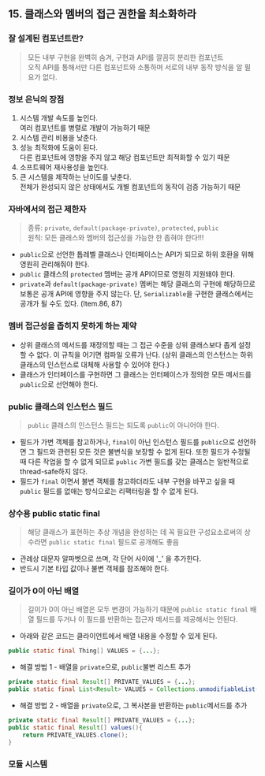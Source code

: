 ## 15. 클래스와 멤버의 접근 권한을 최소화하라

### 잘 설계된 컴포넌트란?
> 모든 내부 구현을 완벽히 숨겨, 구현과 API를 깔끔히 분리한 컴포넌트 <br>
> 오직 API를 통해서만 다른 컴포넌트와 소통하며 서로의 내부 동작 방식을 알 필요가 없다.
### 정보 은닉의 장점
1. 시스템 개발 속도를 높인다. <br>
   여러 컴포넌트를 병렬로 개발이 가능하기 때문 
2. 시스템 관리 비용을 낮춘다.<br>
3. 성능 최적화에 도움이 된다.<br>
   다른 컴포넌트에 영향을 주지 않고 해당 컴포넌트만 최적화할 수 있기 때문
4. 소프트웨어 재사용성을 높인다. <br>
5. 큰 시스템을 제작하는 난이도를 낮춘다.<br>
   전체가 완성되지 않은 상태에서도 개별 컴포넌트의 동작이 검증 가능하기 때문

### 자바에서의 접근 제한자
> 종류: `private`, `default(package-private)`, `protected`, `public` <br>
> 원칙: 모든 클래스와 멤버의 접근성을 가능한 한 좁혀야 한다!!! <br>
- `public`으로 선언한 톱레벨 클래스나 인터페이스는 API가 되므로 하위 호환을 위해 영원히 관리해줘야 한다.  <br> 
- `public` 클래스의 `protected` 멤버는 공개 API이므로 영원히 지원돼야 한다.
- `private`과 `default(package-private)` 멤버는 해당 클래스의 구현에 해당하므로 보통은 공개 API에 영향을 주지 않는다. 단, `Serializable`을 구현한 클래스에서는 공개가 될 수도 있다. (Item.86, 87)

### 멤버 접근성을 좁히지 못하게 하는 제약
- 상위 클래스의 메서드를 재정의할 때는 그 접근 수준을 상위 클래스보다 좁게 설정할 수 없다. 이 규칙을 어기면 컴파일 오류가 난다. (상위 클래스의 인스턴스는 하위 클래스의 인스턴스로 대체해 사용할 수 있어야 한다.) 
- 클래스가 인터페이스를 구현하면 그 클래스는 인터페이스가 정의한 모든 메서드를 `public`으로 선언해야 한다.

### public 클래스의 인스턴스 필드
> `public` 클래스의 인스턴스 필드는 되도록 `public`이 아니어야 한다.
- 필드가 가변 객체를 참고하거나, `final`이 아닌 인스턴스 필드를 `public`으로 선언하면 그 필드와 관련된 모든 것은 불변식을 보장할 수 없게 된다. 또한 필드가 수정될 때 다른 작업을 할 수 없게 되므로 `public` 가변 필드를 갖는 클래스는 일반적으로 thread-safe하지 않다.
- 필드가 `final` 이면서 불변 객체를 참고하더라도 내부 구현을 바꾸고 싶을 때 `public` 필드를 없애는 방식으로는 리팩터링을 할 수 없게 된다.

### 상수용 public static final
> 해당 클래스가 표현하는 추상 개념을 완성하는 데 꼭 필요한 구성요소로써의 상수라면 `public static final` 필드로 공개해도 좋음
- 관례상 대문자 알파벳으로 쓰며, 각 단어 사이에 '_' 을 추가한다.
- 반드시 기본 타입 값이나 불변 객체를 참조해야 한다.

### 길이가 0이 아닌 배열
> 길이가 0이 아닌 배열은 모두 변경이 가능하기 때문에 `public static final` 배열 필드를 두거나 이 필드를 반환하는 접근자 메서드를 제공해서는 안된다.
- 아래와 같은 코드는 클라이언트에서 배열 내용을 수정할 수 있게 된다.
```java
public static final Thing[] VALUES = {...};
```
- 해결 방법 1 - 배열을 `private`으로, `public`불변 리스트 추가 
```java
private static final Result[] PRIVATE_VALUES = {...};
public static final List<Result> VALUES = Collections.unmodifiableList(Arrays.asList(PRIVATE_VALUES));
```
- 해결 방법 2 - 배열을 `private`으로, 그 복사본을 반환하는 `public`메서드를 추가
```java
private static final Result[] PRIVATE_VALUES = {...};
public static final Result[] values(){
    return PRIVATE_VALUES.clone();
}
```
### 모듈 시스템 
